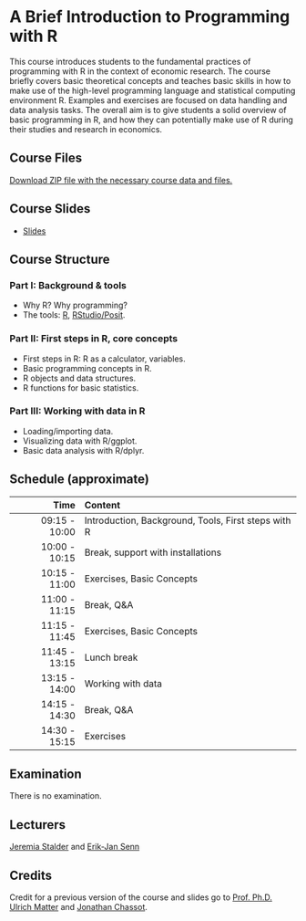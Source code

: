 # A Brief Introduction to Programming with R

This course introduces students to the fundamental practices of programming with R in the context of economic research. The course briefly covers basic theoretical concepts and teaches basic skills in how to make use of the high-level programming language and statistical computing environment R. Examples and exercises are focused on data handling and data analysis tasks. The overall aim is to give students a solid overview of basic programming in R, and how they can potentially make use of R during their studies and research in economics.

## Course Files

[Download ZIP file with the necessary course data and files.](https://github.com/ErikSenn/intro_to_r_2025/archive/refs/heads/main.zip)

## Course Slides
- [Slides](https://github.com/ErikSenn/intro_to_r_2025/raw/main/slides/intro_to_r_slides.pdf)

## Course Structure

### Part I: Background & tools
- Why R? Why programming?
- The tools: [R](https://www.r-project.org/), [RStudio/Posit](https://posit.co/).

### Part II: First steps in R, core concepts
- First steps in R: R as a calculator, variables.
- Basic programming concepts in R.
- R objects and data structures.
- R functions for basic statistics.

### Part III: Working with data in R
- Loading/importing data.
- Visualizing data with R/ggplot.
- Basic data analysis with R/dplyr.

## Schedule (approximate)

|Time|Content|
|--:|:--|
|09:15 - 10:00|Introduction, Background, Tools, First steps with R|
|10:00 - 10:15|Break, support with installations|
|10:15 - 11:00|Exercises, Basic Concepts|
|11:00 - 11:15|Break, Q&A|
|11:15 - 11:45|Exercises, Basic Concepts|
|11:45 - 13:15|Lunch break|
|13:15 - 14:00|Working with data|
|14:15 - 14:30|Break, Q&A|
|14:30 - 15:15|Exercises|

## Examination
There is no examination.

## Lecturers
[Jeremia Stalder](https://jeremiastalder.com) and [Erik-Jan Senn](https://eriksenn.github.io/)

## Credits
Credit for a previous version of the course and slides go to [Prof. Ph.D. Ulrich Matter](https://umatter.github.io/) and [Jonathan Chassot](https://github.com/jldc).



